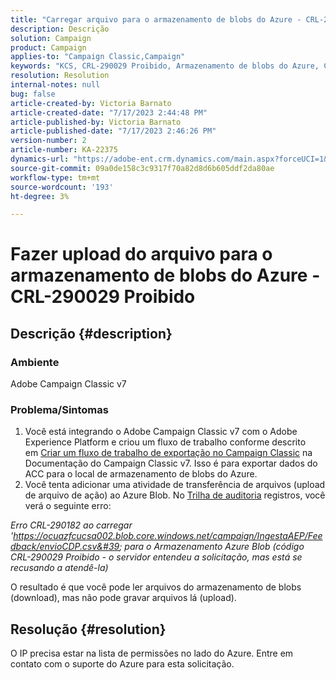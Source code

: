 ```yaml
---
title: "Carregar arquivo para o armazenamento de blobs do Azure - CRL-290029 Proibido"
description: Descrição
solution: Campaign
product: Campaign
applies-to: "Campaign Classic,Campaign"
keywords: "KCS, CRL-290029 Proibido, Armazenamento de blobs do Azure, Campaign, Campaign Classic, Adobe Experience Platform"
resolution: Resolution
internal-notes: null
bug: false
article-created-by: Victoria Barnato
article-created-date: "7/17/2023 2:44:48 PM"
article-published-by: Victoria Barnato
article-published-date: "7/17/2023 2:46:26 PM"
version-number: 2
article-number: KA-22375
dynamics-url: "https://adobe-ent.crm.dynamics.com/main.aspx?forceUCI=1&pagetype=entityrecord&etn=knowledgearticle&id=0e843c74-b024-ee11-9cbe-6045bd006b3d"
source-git-commit: 09a0de158c3c9317f70a82d8d6b605ddf2da80ae
workflow-type: tm+mt
source-wordcount: '193'
ht-degree: 3%

---
```


# Fazer upload do arquivo para o armazenamento de blobs do Azure - CRL-290029 Proibido

## Descrição {#description}


### Ambiente

Adobe Campaign Classic v7

### Problema/Sintomas

1. Você está integrando o Adobe Campaign Classic v7 com o Adobe Experience Platform e criou um fluxo de trabalho conforme descrito em [Criar um fluxo de trabalho de exportação no Campaign Classic](https://experienceleague.adobe.com/docs/campaign-classic/using/integrating-with-adobe-experience-cloud/aep-sources-destinations/export-campaign-data.html?lang=en#create-an-export-workflow-in-campaign-classic) na Documentação do Campaign Classic v7. Isso é para exportar dados do ACC para o local de armazenamento de blobs do Azure.
2. Você tenta adicionar uma atividade de transferência de arquivos (upload de arquivo de ação) ao Azure Blob. No [Trilha de auditoria](https://experienceleague.adobe.com/docs/campaign-classic-learn/tutorials/monitoring/audit-trail.html?lang=en) registros, você verá o seguinte erro:


*Erro CRL-290182 ao carregar &#39;https://ocuazfcucsa002.blob.core.windows.net/campaign/IngestaAEP/Feedback/envioCDP.csv&#39; para o Armazenamento Azure Blob (código CRL-290029 Proibido - o servidor entendeu a solicitação, mas está se recusando a atendê-la)*

O resultado é que você pode ler arquivos do armazenamento de blobs (download), mas não pode gravar arquivos lá (upload).


## Resolução {#resolution}


O IP precisa estar na lista de permissões no lado do Azure. Entre em contato com o suporte do Azure para esta solicitação.
